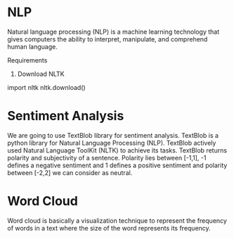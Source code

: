 # NLP
Natural language processing (NLP) is a machine learning technology that gives computers the ability to interpret, manipulate, and comprehend human language.


Requirements
1. Download NLTK 

import nltk
nltk.download()

# Sentiment Analysis
We are going to use TextBlob library for sentiment analysis. TextBlob is a python library for Natural Language Processing (NLP). TextBlob actively used Natural Language ToolKit (NLTK) to achieve its tasks. TextBlob returns polarity and subjectivity of a sentence. Polarity lies between [-1,1], -1 defines a negative sentiment and 1 defines a positive sentiment and polarity between [-2,2] we can consider as neutral.

# Word Cloud
Word cloud is basically a visualization technique to represent the frequency of words in a text where the size of the word represents its frequency.
